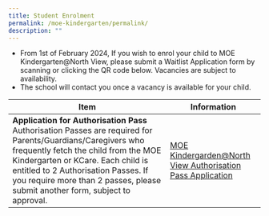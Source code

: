 ```yaml
---
title: Student Enrolment
permalink: /moe-kindergarten/permalink/
description: ""
---
```

* From 1st of February 2024, If you wish to enrol your child to MOE Kindergarten@North View, please submit a Waitlist Application form by scanning or clicking the QR code below. Vacancies are subject to availability.
* The school will contact you once a vacancy is available for your child.


| Item | Information |
| -------- | -------- |
| **Application for Authorisation Pass** <br>Authorisation Passes are required for Parents/Guardians/Caregivers who frequently fetch the child from the MOE Kindergarten or KCare. Each child is entitled to 2 Authorisation Passes. If you require more than 2 passes, please submit another form, subject to approval.| [MOE Kindergarden@North View Authorisation Pass Application](https://go.gov.sg/mkpvap)